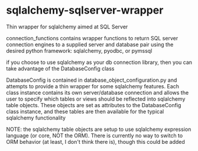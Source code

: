 # sqlalchemy-sqlserver-wrapper
Thin wrapper for sqlalchemy aimed at SQL Server

connection_functions contains wrapper functions to return SQL server connection engines to a supplied server and database pair using the desired
python framework: sqlalchemy, pyodbc, or pymssql

if you choose to use sqlalchemy as your db connection library, then you can take advantage of the DatabaseConfig class

DatabaseConfig is contained in database_object_configuration.py and attempts to provide a thin wrapper for some sqlalchemy features. Each class
instance contains its own server/database connection and allows the user to specify which tables or views should be reflected into
sqlalchemy table objects. These objects are set as attributes to the DatabaseConfig class instance, and these tables are then available
for the typical sqlalchemy functionality

NOTE: the sqlalchemy table objects are setup to use sqlalchemy expression language (or core, NOT the ORM). There is currently no way to
switch to ORM behavior (at least, I don't think there is), though this could be added
